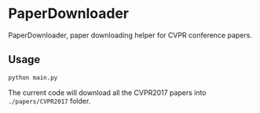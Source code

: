 # PaperDownloader

PaperDownloader, paper downloading helper for CVPR conference papers.

## Usage

```Python
python main.py
```

The current code will download all the CVPR2017 papers into `./papers/CVPR2017` folder.
